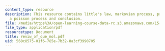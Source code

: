 ```yaml
---
content_type: resource
description: This resource contains little's law, markovian process, properties of
  a poisson process and conclusion.
file: /media/https%3A/open-learning-course-data-rc.s3.amazonaws.com/15-763j-manufacturing-system-and-supply-chain-design-spring-2005/568c857501f6785e7b328a3cf3990705_reviw_of_que_mol.pdf
file_type: application/pdf
resourcetype: Document
title: reviw_of_que_mol.pdf
uid: 568c8575-01f6-785e-7b32-8a3cf3990705
---
```

